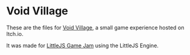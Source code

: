 # Void Village

These are the files for [Void Village](https://jennydevs.itch.io/void-village), a small game experience hosted on Itch.io. 

It was made for [LittleJS Game Jam](https://itch.io/jam/littlejs-game-jam/rate/3167088) using the LittleJS Engine.
